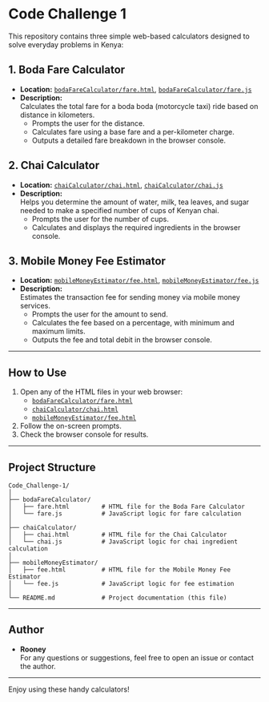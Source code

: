 # Code Challenge 1

This repository contains three simple web-based calculators designed to solve everyday problems in Kenya:

## 1. Boda Fare Calculator

- **Location:** [`bodaFareCalculator/fare.html`](bodaFareCalculator/fare.html), [`bodaFareCalculator/fare.js`](bodaFareCalculator/fare.js)
- **Description:**  
  Calculates the total fare for a boda boda (motorcycle taxi) ride based on distance in kilometers.  
  - Prompts the user for the distance.
  - Calculates fare using a base fare and a per-kilometer charge.
  - Outputs a detailed fare breakdown in the browser console.

## 2. Chai Calculator

- **Location:** [`chaiCalculator/chai.html`](chaiCalculator/chai.html), [`chaiCalculator/chai.js`](chaiCalculator/chai.js)
- **Description:**  
  Helps you determine the amount of water, milk, tea leaves, and sugar needed to make a specified number of cups of Kenyan chai.  
  - Prompts the user for the number of cups.
  - Calculates and displays the required ingredients in the browser console.

## 3. Mobile Money Fee Estimator

- **Location:** [`mobileMoneyEstimator/fee.html`](mobileMoneyEstimator/fee.html), [`mobileMoneyEstimator/fee.js`](mobileMoneyEstimator/fee.js)
- **Description:**  
  Estimates the transaction fee for sending money via mobile money services.  
  - Prompts the user for the amount to send.
  - Calculates the fee based on a percentage, with minimum and maximum limits.
  - Outputs the fee and total debit in the browser console.

---

## How to Use

1. Open any of the HTML files in your web browser:
   - [`bodaFareCalculator/fare.html`](bodaFareCalculator/fare.html)
   - [`chaiCalculator/chai.html`](chaiCalculator/chai.html)
   - [`mobileMoneyEstimator/fee.html`](mobileMoneyEstimator/fee.html)
2. Follow the on-screen prompts.
3. Check the browser console for results.

---

## Project Structure

```
Code_Challenge-1/
│
├── bodaFareCalculator/
│   ├── fare.html         # HTML file for the Boda Fare Calculator
│   └── fare.js           # JavaScript logic for fare calculation
│
├── chaiCalculator/
│   ├── chai.html         # HTML file for the Chai Calculator
│   └── chai.js           # JavaScript logic for chai ingredient calculation
│
├── mobileMoneyEstimator/
│   ├── fee.html          # HTML file for the Mobile Money Fee Estimator
│   └── fee.js            # JavaScript logic for fee estimation
│
└── README.md             # Project documentation (this file)
```
---

## Author

- **Rooney**  
  For any questions or suggestions, feel free to open an issue or contact the author.


---

Enjoy using these handy calculators!